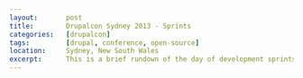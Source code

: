 ```yaml
---
layout:       post
title:        Drupalcon Sydney 2013 - Sprints
categories:   [drupalcon]
tags:         [drupal, conference, open-source]
location:     Sydney, New South Wales
excerpt:      This is a brief rundown of the day of development sprints at the end of DrupalCon Sydney 2013 last week in Sydney, Australia.
---
```


[drupalcon]: http://sydney2013.drupal.org

